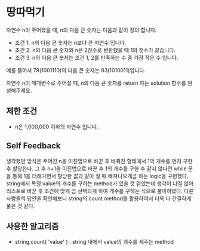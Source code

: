 # 땅따먹기


자연수 n이 주어졌을 때, n의 다음 큰 숫자는 다음과 같이 정의 합니다.

   - 조건 1. n의 다음 큰 숫자는 n보다 큰 자연수 입니다.
   - 조건 2. n의 다음 큰 숫자와 n은 2진수로 변환했을 때 1의 갯수가 같습니다.
   - 조건 3. n의 다음 큰 숫자는 조건 1, 2를 만족하는 수 중 가장 작은 수 입니다.

예를 들어서 78(1001110)의 다음 큰 숫자는 83(1010011)입니다.

자연수 n이 매개변수로 주어질 때, n의 다음 큰 숫자를 return 하는 solution 함수를 완성해주세요.

## 제한 조건


   - n은 1,000,000 이하의 자연수 입니다.

## Self Feedback

생각했던 방식은 주어진 n을 이진법으로 바꾼 후 바꿔진 형태에서 1의 개수를 먼저 구한 후 할당한다. 
그 후 n+1을 이진법으로 바꾼 후 1의 개수를 구한 후 같지 않다면 while 문을 통해 1을 더해가면서 할당한 값과
같아 질 때 빠져나오게끔 하는 logic을 구현했다. string에서 특정 value의 개수를 구하는 method가 있을 것 같았는데
생각이 나질 않아 리스트로 바꾼 후 조건에 맞게 끔 선택되게 하여 개수를 구하는 식으로 풀이하였다. 다른 사람들의 답안을
확인해보니 string의 count method를 활용하여서 더욱 더 간결하게 풀은 것 같다.

## 사용한 알고리즘
   - string.count( 'value' ) : string 내에서 value의 개수를 세주는 method
